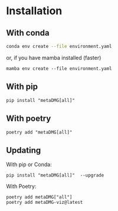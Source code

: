 
# Installation

## With conda

```bash
conda env create --file environment.yaml
```
or, if you have mamba installed (faster)
```
mamba env create --file environment.yaml
```
## With pip
```
pip install "metaDMG[all]"
```
## With poetry
```
poetry add "metaDMG[all]"
```

## Updating

With pip or Conda:
```console
pip install "metaDMG[all]"  --upgrade
```

With Poetry:
```console
poetry add metaDMG["all"]
poetry add metaDMG-viz@latest
```